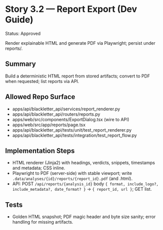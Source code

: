# Story 3.2 — Report Export (Dev Guide)
Status: Approved

Render explainable HTML and generate PDF via Playwright; persist under reports/.

## Summary
Build a deterministic HTML report from stored artifacts; convert to PDF when requested; list reports via API.

## Allowed Repo Surface
- apps/api/blackletter_api/services/report_renderer.py
- apps/api/blackletter_api/routers/reports.py
- apps/web/src/components/ExportDialog.tsx (wire to API)
- apps/web/src/app/reports/page.tsx
- apps/api/blackletter_api/tests/unit/test_report_renderer.py
- apps/api/blackletter_api/tests/integration/test_report_flow.py

## Implementation Steps
- HTML renderer (Jinja2) with headings, verdicts, snippets, timestamps and metadata; CSS inline.
- Playwright to PDF (server-side) with stable viewport; write `.data/analyses/{id}/reports/{report_id}.pdf` (and .html).
- API: POST `/api/reports/{analysis_id}` body `{ format, include_logo?, include_metadata?, date_format? }` → `{ report_id, url }`; GET list.

## Tests
- Golden HTML snapshot; PDF magic header and byte size sanity; error handling for missing artifacts.

